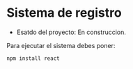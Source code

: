 <h1> Sistema de registro</h1>

  - Esatdo del proyecto: En construccion.

Para ejecutar el sistema debes poner:

````npm install react````
